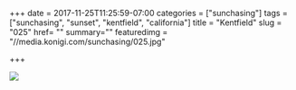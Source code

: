 +++
date = 2017-11-25T11:25:59-07:00
categories = ["sunchasing"]
tags = ["sunchasing", "sunset", "kentfield", "california"]
title = "Kentfield"
slug = "025"
href= ""
summary=""
featuredimg = "//media.konigi.com/sunchasing/025.jpg"

+++

<img src="//media.konigi.com/sunchasing/025.jpg" />